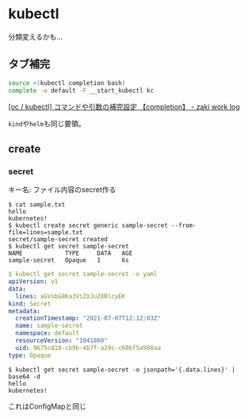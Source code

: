 # kubectl

分類変えるかも…

## タブ補完

```bash
source <(kubectl completion bash)
complete -o default -F __start_kubectl kc
```

[[oc / kubectl] コマンドや引数の補完設定 【completion】 - zaki work log](https://zaki-hmkc.hatenablog.com/entry/2020/03/02/205509)

`kind`や`helm`も同じ要領。

## create

### secret

キー名: ファイル内容のsecret作る

```console
$ cat sample.txt 
hello
kubernetes!
$ kubectl create secret generic sample-secret --from-file=lines=sample.txt 
secret/sample-secret created
$ kubectl get secret sample-secret
NAME            TYPE     DATA   AGE
sample-secret   Opaque   1      6s
```

```yaml
$ kubectl get secret sample-secret -o yaml
apiVersion: v1
data:
  lines: aGVsbG8Ka3ViZXJuZXRlcyEK
kind: Secret
metadata:
  creationTimestamp: "2021-07-07T12:12:03Z"
  name: sample-secret
  namespace: default
  resourceVersion: "1041860"
  uid: 9675c818-cb9b-4b7f-a29c-c60bf5a908aa
type: Opaque
```

```console
$ kubectl get secret sample-secret -o jsonpath='{.data.lines}' | base64 -d
hello
kubernetes!
```

これはConfigMapと同じ

